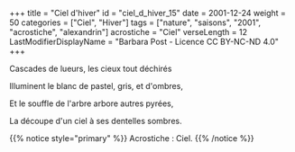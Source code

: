 +++
title = "Ciel d'hiver"
id = "ciel_d_hiver_15"
date = 2001-12-24
weight = 50
categories = ["Ciel", "Hiver"]
tags = ["nature", "saisons", "2001", "acrostiche", "alexandrin"]
acrostiche = "Ciel"
verseLength = 12
LastModifierDisplayName = "Barbara Post - Licence CC BY-NC-ND 4.0"
+++

Cascades de lueurs, les cieux tout déchirés

Illuminent le blanc de pastel, gris, et d'ombres,

Et le souffle de l'arbre arbore autres pyrées,

La découpe d'un ciel à ses dentelles sombres.

{{% notice style="primary" %}}
Acrostiche : Ciel.
{{% /notice %}}
